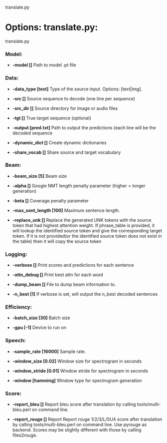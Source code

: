 <!--- This file was automatically generated. Do not modify it manually but use the docs/options/generate.sh script instead. -->

translate.py
# Options: translate.py:
translate.py

### **Model**:
* **-model []** 
Path to model .pt file

### **Data**:
* **-data_type [text]** 
Type of the source input. Options: [text|img].

* **-src []** 
Source sequence to decode (one line per sequence)

* **-src_dir []** 
Source directory for image or audio files

* **-tgt []** 
True target sequence (optional)

* **-output [pred.txt]** 
Path to output the predictions (each line will be the decoded sequence

* **-dynamic_dict []** 
Create dynamic dictionaries

* **-share_vocab []** 
Share source and target vocabulary

### **Beam**:
* **-beam_size [5]** 
Beam size

* **-alpha []** 
Google NMT length penalty parameter (higher = longer generation)

* **-beta []** 
Coverage penalty parameter

* **-max_sent_length [100]** 
Maximum sentence length.

* **-replace_unk []** 
Replace the generated UNK tokens with the source token that had highest
attention weight. If phrase_table is provided, it will lookup the identified
source token and give the corresponding target token. If it is not provided(or
the identified source token does not exist in the table) then it will copy the
source token

### **Logging**:
* **-verbose []** 
Print scores and predictions for each sentence

* **-attn_debug []** 
Print best attn for each word

* **-dump_beam []** 
File to dump beam information to.

* **-n_best [1]** 
If verbose is set, will output the n_best decoded sentences

### **Efficiency**:
* **-batch_size [30]** 
Batch size

* **-gpu [-1]** 
Device to run on

### **Speech**:
* **-sample_rate [16000]** 
Sample rate.

* **-window_size [0.02]** 
Window size for spectrogram in seconds

* **-window_stride [0.01]** 
Window stride for spectrogram in seconds

* **-window [hamming]** 
Window type for spectrogram generation

### **Score**:
* **-report_bleu []**
Report bleu score after translation by calling tools/multi-bleu.perl
on command line.

* **-report_rouge []**
Report Report rouge 1/2/3/L/SU4 score after translation by calling
tools/multi-bleu.perl on command line. Use pyrouge as backend. Scores may be
slightly different with those by calling files2rouge.